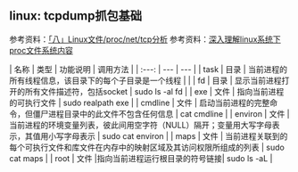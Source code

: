 ## linux: tcpdump抓包基础

参考资料：[「八」Linux文件/proc/net/tcp分析](https://guanjunjian.github.io/2017/11/09/study-8-proc-net-tcp-analysis/)
参考资料：[深入理解linux系统下proc文件系统内容](https://www.cnblogs.com/cute/archive/2011/04/20/2022280.html)



| 名称 | 类型 | 功能说明 | 调用方法 |
| :---: | --- | --- |
| task | 目录 | 当前进程的所有线程信息，该目录下的每个子目录是一个线程 |  |
| fd | 目录 | 显示当前进程打开的所有文件描述符，包括socket | sudo ls -al fd |
| exe | 文件 | 指向当前进程的可执行文件 | sudo realpath exe |
| cmdline | 文件 | 启动当前进程的完整命令，但僵尸进程目录中的此文件不包含任何信息 | cat cmdline |
| environ | 文件 | 当前进程的环境变量列表，彼此间用空字符（NULL）隔开；变量用大写字母表示，其值用小写字母表示 | sudo cat environ |
| maps | 文件 | 当前进程关联到的每个可执行文件和库文件在内存中的映射区域及其访问权限所组成的列表 | sudo cat maps |
| root | 文件 |指向当前进程运行根目录的符号链接| sudo ls -aL |




